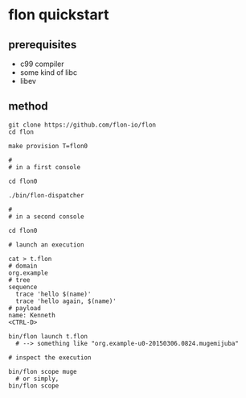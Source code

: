 
# flon quickstart

## prerequisites

* c99 compiler
* some kind of libc
* libev

## method

```
git clone https://github.com/flon-io/flon
cd flon

make provision T=flon0

#
# in a first console

cd flon0

./bin/flon-dispatcher

#
# in a second console

cd flon0

# launch an execution

cat > t.flon
# domain
org.example
# tree
sequence
  trace 'hello $(name)'
  trace 'hello again, $(name)'
# payload
name: Kenneth
<CTRL-D>

bin/flon launch t.flon
  # --> something like "org.example-u0-20150306.0824.mugemijuba"

# inspect the execution

bin/flon scope muge
  # or simply,
bin/flon scope
```


